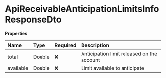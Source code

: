 # ApiReceivableAnticipationLimitsInfoResponseDto

**Properties**

| Name      | Type   | Required | Description                                |
| :-------- | :----- | :------- | :----------------------------------------- |
| total     | Double | ❌       | Anticipation limit released on the account |
| available | Double | ❌       | Limit available to anticipate              |

<!-- This file was generated by liblab | https://liblab.com/ -->
